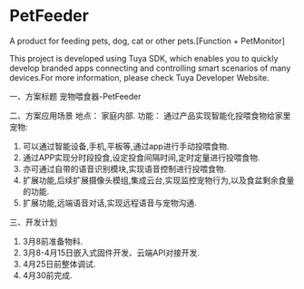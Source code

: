 # PetFeeder
A product for feeding pets, dog, cat or other pets.[Function + PetMonitor]

This project is developed using Tuya SDK, which enables you to quickly develop branded apps connecting and controlling smart scenarios of many devices.For more information, please check Tuya Developer Website.

一、方案标题
  宠物喂食器-PetFeeder

二、方案应用场景
地点：
家庭内部.
功能：
通过产品实现智能化投喂食物给家里宠物:
1. 可以通过智能设备,手机,平板等,通过app进行手动投喂食物.
2. 通过APP实现分时段投食,设定投食间隔时间,定时定量进行投喂食物.
3. 亦可通过自带的语音识别模块,实现语音控制进行投喂食物.
4. 扩展功能,后续扩展摄像头模组,集成云台,实现监控宠物行为,以及食盆剩余食量的功能.
5. 扩展功能,远端语音对话,实现远程语音与宠物沟通.

三、开发计划
1. 3月8前准备物料.
3. 3月8-4月15日嵌入式固件开发、云端API对接开发.
4. 4月25日前整体调试.
5. 4月30前完成.
